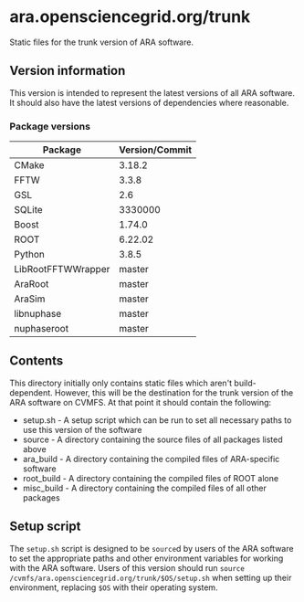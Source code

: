 # ara.opensciencegrid.org/trunk

Static files for the trunk version of ARA software.

## Version information

This version is intended to represent the latest versions of all ARA software. It should also have the latest versions of dependencies where reasonable.

### Package versions

| Package            | Version/Commit   |
| ------------------ | ---------------- |
| CMake              | 3.18.2           |
| FFTW               | 3.3.8            |
| GSL                | 2.6              |
| SQLite             | 3330000          |
| Boost              | 1.74.0           |
| ROOT               | 6.22.02          |
| Python             | 3.8.5            |
| LibRootFFTWWrapper | master           |
| AraRoot            | master           |
| AraSim             | master           |
| libnuphase         | master           |
| nuphaseroot        | master           |

## Contents

This directory initially only contains static files which aren't build-dependent. However, this will be the destination for the trunk version of the ARA software on CVMFS. At that point it should contain the following:

* setup.sh - A setup script which can be run to set all necessary paths to use this version of the software
* source - A directory containing the source files of all packages listed above
* ara\_build - A directory containing the compiled files of ARA-specific software
* root\_build - A directory containing the compiled files of ROOT alone
* misc\_build - A directory containing the compiled files of all other packages

## Setup script

The `setup.sh` script is designed to be `source`d by users of the ARA software to set the appropriate paths and other environment variables for working with the ARA software. Users of this version should run `source /cvmfs/ara.opensciencegrid.org/trunk/$OS/setup.sh` when setting up their environment, replacing `$OS` with their operating system.
